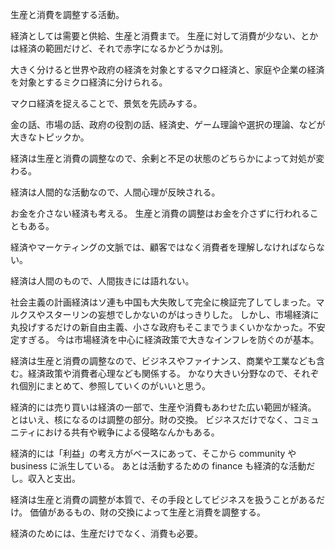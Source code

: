 生産と消費を調整する活動。

経済としては需要と供給、生産と消費まで。
生産に対して消費が少ない、とかは経済の範囲だけど、それで赤字になるかどうかは別。

大きく分けると世界や政府の経済を対象とするマクロ経済と、家庭や企業の経済を対象とするミクロ経済に分けられる。

マクロ経済を捉えることで、景気を先読みする。

金の話、市場の話、政府の役割の話、経済史、ゲーム理論や選択の理論、などが大きなトピックか。

経済は生産と消費の調整なので、余剰と不足の状態のどちらかによって対処が変わる。

経済は人間的な活動なので、人間心理が反映される。

お金を介さない経済も考える。
生産と消費の調整はお金を介さずに行われることもある。

経済やマーケティングの文脈では、顧客ではなく消費者を理解しなければならない。

経済は人間のもので、人間抜きには語れない。

社会主義の計画経済はソ連も中国も大失敗して完全に検証完了してしまった。マルクスやスターリンの妄想でしかないのがはっきりした。
しかし、市場経済に丸投げするだけの新自由主義、小さな政府もそこまでうまくいかなかった。不安定すぎる。
今は市場経済を中心に経済政策で大きなインフレを防ぐのが基本。

経済は生産と消費の調整なので、ビジネスやファイナンス、商業や工業なども含む。経済政策や消費者心理なども関係する。
かなり大きい分野なので、それぞれ個別にまとめて、参照していくのがいいと思う。

経済的には売り買いは経済の一部で、生産や消費もあわせた広い範囲が経済。
とはいえ、核になるのは調整の部分。財の交換。
ビジネスだけでなく、コミュニティにおける共有や戦争による侵略なんかもある。

経済的には「利益」の考え方がベースにあって、そこから community や business に派生している。
あとは活動するための finance も経済的な活動だし。収入と支出。

経済は生産と消費の調整が本質で、その手段としてビジネスを扱うことがあるだけ。
価値があるもの、財の交換によって生産と消費を調整する。

経済のためには、生産だけでなく、消費も必要。
